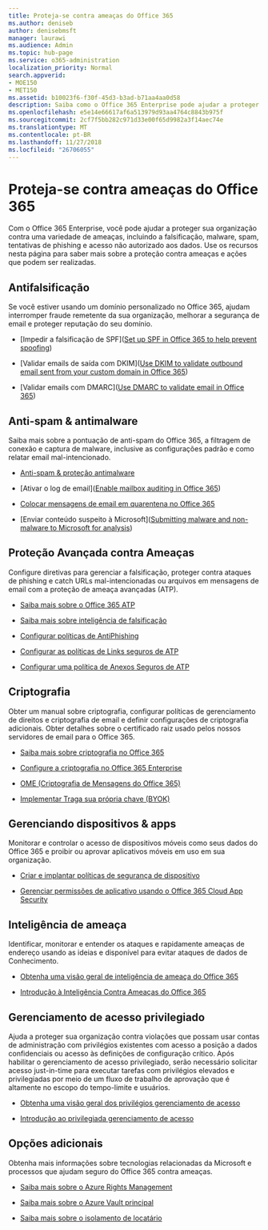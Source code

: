 ```yaml
---
title: Proteja-se contra ameaças do Office 365
ms.author: deniseb
author: denisebmsft
manager: laurawi
ms.audience: Admin
ms.topic: hub-page
ms.service: o365-administration
localization_priority: Normal
search.appverid:
- MOE150
- MET150
ms.assetid: b10023f6-f30f-45d3-b3ad-b71aa4aa0d58
description: Saiba como o Office 365 Enterprise pode ajudar a proteger sua organização contra uma variedade de ameaças, incluindo a falsificação, malware, spam, tentativas de phishing e acesso não autorizado aos dados.
ms.openlocfilehash: e5e14e66617af6a513979d93aa4764c8843b975f
ms.sourcegitcommit: 2cf7f5bb282c971d33e00f65d9982a3f14aec74e
ms.translationtype: MT
ms.contentlocale: pt-BR
ms.lasthandoff: 11/27/2018
ms.locfileid: "26706055"
---
```

# <a name="protect-against-threats-in-office-365"></a>Proteja-se contra ameaças do Office 365

Com o Office 365 Enterprise, você pode ajudar a proteger sua organização contra uma variedade de ameaças, incluindo a falsificação, malware, spam, tentativas de phishing e acesso não autorizado aos dados. Use os recursos nesta página para saber mais sobre a proteção contra ameaças e ações que podem ser realizadas.
  
## <a name="anti-spoofing"></a>Antifalsificação

Se você estiver usando um domínio personalizado no Office 365, ajudam interromper fraude remetente da sua organização, melhorar a segurança de email e proteger reputação do seu domínio.
  
- [Impedir a falsificação de SPF]([Set up SPF in Office 365 to help prevent spoofing](set-up-spf-in-office-365-to-help-prevent-spoofing.md))
    
- [Validar emails de saída com DKIM]([Use DKIM to validate outbound email sent from your custom domain in Office 365](use-dkim-to-validate-outbound-email.md))
    
- [Validar emails com DMARC]([Use DMARC to validate email in Office 365](use-dmarc-to-validate-email.md))
    
## <a name="anti-spam-amp-anti-malware"></a>Anti-spam &amp; antimalware

Saiba mais sobre a pontuação de anti-spam do Office 365, a filtragem de conexão e captura de malware, inclusive as configurações padrão e como relatar email mal-intencionado.
  
- [Anti-spam &amp; proteção antimalware](anti-spam-and-anti-malware-protection.md)
    
- [Ativar o log de email]([Enable mailbox auditing in Office 365](enable-mailbox-auditing.md))
    
- [Colocar mensagens de email em quarentena no Office 365](quarantine-email-messages.md)
    
- [Enviar conteúdo suspeito à Microsoft]([Submitting malware and non-malware to Microsoft for analysis](submitting-malware-and-non-malware-to-microsoft-for-analysis.md))
    
## <a name="advanced-threat-protection"></a>Proteção Avançada contra Ameaças

Configure diretivas para gerenciar a falsificação, proteger contra ataques de phishing e catch URLs mal-intencionadas ou arquivos em mensagens de email com a proteção de ameaça avançadas (ATP).
  
- [Saiba mais sobre o Office 365 ATP](office-365-atp.md)
    
- [Saiba mais sobre inteligência de falsificação](learn-about-spoof-intelligence.md)
    
- [Configurar políticas de AntiPhishing](set-up-anti-phishing-policies.md)
    
- [Configurar as políticas de Links seguros de ATP](set-up-atp-safe-links-policies.md)
    
- [Configurar uma política de Anexos Seguros de ATP](set-up-atp-safe-attachments-policies.md)
    
## <a name="encryption"></a>Criptografia

Obter um manual sobre criptografia, configurar políticas de gerenciamento de direitos e criptografia de email e definir configurações de criptografia adicionais. Obter detalhes sobre o certificado raiz usado pelos nossos servidores de email para o Office 365.
  
- [Saiba mais sobre criptografia no Office 365](encryption.md)
    
- [Configure a criptografia no Office 365 Enterprise](set-up-encryption.md)
    
- [OME (Criptografia de Mensagens do Office 365)](ome.md)
    
- [Implementar Traga sua própria chave (BYOK)](https://docs.microsoft.com/azure/key-vault/key-vault-hsm-protected-keys#implementing-bring-your-own-key-byok-for-azure-key-vault)
    
## <a name="managing-devices-amp-apps"></a>Gerenciando dispositivos &amp; apps

Monitorar e controlar o acesso de dispositivos móveis como seus dados do Office 365 e proibir ou aprovar aplicativos móveis em uso em sua organização.
  
- [Criar e implantar políticas de segurança de dispositivo](https://support.office.com/article/d310f556-8bfb-497b-9bd7-fe3c36ea2fd6)
    
- [Gerenciar permissões de aplicativo usando o Office 365 Cloud App Security](manage-app-permissions-in-ocas.md)
    
## <a name="threat-intelligence"></a>Inteligência de ameaça

Identificar, monitorar e entender os ataques e rapidamente ameaças de endereço usando as ideias e disponível para evitar ataques de dados de Conhecimento.
  
- [Obtenha uma visão geral de inteligência de ameaça do Office 365](office-365-ti.md)
    
- [Introdução à Inteligência Contra Ameaças do Office 365](get-started-with-ti.md)
    
## <a name="privileged-access-management"></a>Gerenciamento de acesso privilegiado

Ajuda a proteger sua organização contra violações que possam usar contas de administração com privilégios existentes com acesso a posição a dados confidenciais ou acesso às definições de configuração crítico. Após habilitar o gerenciamento de acesso privilegiado, serão necessário solicitar acesso just-in-time para executar tarefas com privilégios elevados e privilegiadas por meio de um fluxo de trabalho de aprovação que é altamente no escopo do tempo-limite e usuários.
  
- [Obtenha uma visão geral dos privilégios gerenciamento de acesso](privileged-access-management-overview.md)
    
- [Introdução ao privilegiada gerenciamento de acesso](privileged-access-management-configuration.md)

## <a name="additional-options"></a>Opções adicionais

Obtenha mais informações sobre tecnologias relacionadas da Microsoft e processos que ajudam seguro do Office 365 contra ameaças.
  
- [Saiba mais sobre o Azure Rights Management](https://docs.microsoft.com/information-protection/understand-explore/what-is-azure-rms)
    
- [Saiba mais sobre o Azure Vault principal](https://docs.microsoft.com/azure/key-vault/)
    
- [Saiba mais sobre o isolamento de locatário](http://download.microsoft.com/download/3/F/0/3F0420A2-657B-44B6-B21E-D7BD98A94390/Tenant%20Isolation%20in%20Office%20365.pdf)
    

